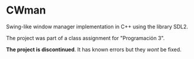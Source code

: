 # CWman

Swing-like window manager implementation in C++ using the library SDL2.

The project was part of a class assignment for "Programación 3".

**The project is discontinued**. It has known errors but they *wont* be fixed.
